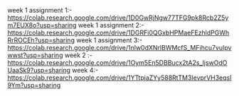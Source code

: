 week 1 assignment 1:-https://colab.research.google.com/drive/1D0GwRjNgw77TFG9pk8Rcb2Z5ym7EUX8o?usp=sharing
week 1 assignment 2:-https://colab.research.google.com/drive/1DGRFi0QGxbHPMaeFEzhldPGWhRrROCEh?usp=sharing
week 1 assignment 3:-https://colab.research.google.com/drive/1nlw0dXNrlBWMcfS_MFihcu7vuIpvwwst?usp=sharing
week 2 :-https://colab.research.google.com/drive/1Oym5En5DBBucx2tA2s_ljswOdOUaaSk9?usp=sharing
week 4:-https://colab.research.google.com/drive/1YTtpjaZYy588RtTM3IevprVH3eqsI9Ym?usp=sharing
